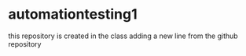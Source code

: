# automationtesting1
this repository is created in the class
adding a new line from the github repository
